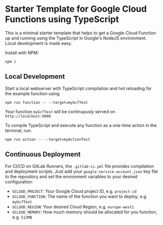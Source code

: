 # Starter Template for Google Cloud Functions using TypeScript

This is a minimal starter template that helps to get a Google Cloud Function up and running using the TypeScript in Google's NodeJS environment. Local development is made easy.

Install with NPM:
```
npm i
```

## Local Development

Start a local webserver with TypeScript compilation and hot reloading for the example function using
```
npm run function -- --target=myGcfTest
```
Your function `myGcfTest` will be continupusly served on `http://localhost:9000`

To compile TypeScript and execute any function as a one-time action in the terminal, run:
```
npm run action -- --target=myActionTest
```

## Continuous Deployment

For CI/CD on GitLab Runners, the `.gitlab-ci.yml` file provides compilation and deployment scripts. Just add your `google-service-account.json` key file to the repository and set the envionment variables to your desired configuration:

* `GCLOUD_PROJECT`: Your Google Cloud project ID, e.g. `project-id`
* `GCLOUD_FUNCTION`: The name of the function you want to deploy, e.g. `myGcfTest`
* `GCLOUD_REGION`: Your desired Cloud Region, e.g. `europe-west1`
* `GCLOUD_MEMORY`: How much memory should be allocated for you function, e.g. `512MB`